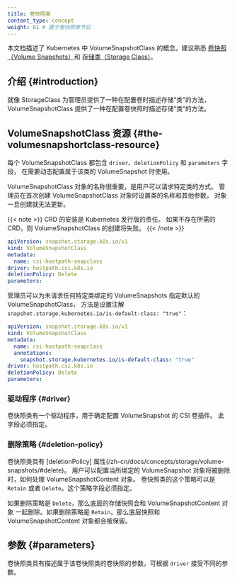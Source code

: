 ```yaml
---
title: 卷快照类
content_type: concept
weight: 61 # 置于卷快照章节后
---
```


<!-- overview -->

<!--
This document describes the concept of VolumeSnapshotClass in Kubernetes. Familiarity
with [volume snapshots](/docs/concepts/storage/volume-snapshots/) and
[storage classes](/docs/concepts/storage/storage-classes) is suggested.
-->
本文档描述了 Kubernetes 中 VolumeSnapshotClass 的概念。建议熟悉
[卷快照（Volume Snapshots）](/zh-cn/docs/concepts/storage/volume-snapshots/)和
[存储类（Storage Class）](/zh-cn/docs/concepts/storage/storage-classes)。


<!-- body -->

<!--
## Introduction

Just like StorageClass provides a way for administrators to describe the "classes"
of storage they offer when provisioning a volume, VolumeSnapshotClass provides a
way to describe the "classes" of storage when provisioning a volume snapshot.
-->
## 介绍 {#introduction}

就像 StorageClass 为管理员提供了一种在配置卷时描述存储“类”的方法，
VolumeSnapshotClass 提供了一种在配置卷快照时描述存储“类”的方法。

<!--
## The VolumeSnapshotClass Resource

Each VolumeSnapshotClass contains the fields `driver`, `deletionPolicy`, and `parameters`,
which are used when a VolumeSnapshot belonging to the class needs to be
dynamically provisioned.

The name of a VolumeSnapshotClass object is significant, and is how users can
request a particular class. Administrators set the name and other parameters
of a class when first creating VolumeSnapshotClass objects, and the objects cannot
be updated once they are created.

{{< note >}}
Installation of the CRDs is the responsibility of the Kubernetes distribution. 
Without the required CRDs present, the creation of a VolumeSnapshotClass fails.
{{< /note >}}

-->
## VolumeSnapshotClass 资源  {#the-volumesnapshortclass-resource}

每个 VolumeSnapshotClass 都包含 `driver`、`deletionPolicy` 和 `parameters` 字段，
在需要动态配置属于该类的 VolumeSnapshot 时使用。

VolumeSnapshotClass 对象的名称很重要，是用户可以请求特定类的方式。
管理员在首次创建 VolumeSnapshotClass 对象时设置类的名称和其他参数，
对象一旦创建就无法更新。

{{< note >}}
CRD 的安装是 Kubernetes 发行版的责任。 如果不存在所需的 CRD，则 VolumeSnapshotClass 的创建将失败。
{{< /note >}}

```yaml
apiVersion: snapshot.storage.k8s.io/v1
kind: VolumeSnapshotClass
metadata:
  name: csi-hostpath-snapclass
driver: hostpath.csi.k8s.io
deletionPolicy: Delete
parameters:
```

<!--
Administrators can specify a default VolumeSnapshotClass for VolumeSnapshots
that don't request any particular class to bind to by adding the
`snapshot.storage.kubernetes.io/is-default-class: "true"` annotation:
-->
管理员可以为未请求任何特定类绑定的 VolumeSnapshots 指定默认的 VolumeSnapshotClass，
方法是设置注解 `snapshot.storage.kubernetes.io/is-default-class: "true"`：

```yaml
apiVersion: snapshot.storage.k8s.io/v1
kind: VolumeSnapshotClass
metadata:
  name: csi-hostpath-snapclass
  annotations:
    snapshot.storage.kubernetes.io/is-default-class: "true"
driver: hostpath.csi.k8s.io
deletionPolicy: Delete
parameters:
```

<!--
### Driver

Volume snapshot classes have a driver that determines what CSI volume plugin is
used for provisioning VolumeSnapshots. This field must be specified.
-->
### 驱动程序 {#driver}

卷快照类有一个驱动程序，用于确定配置 VolumeSnapshot 的 CSI 卷插件。
此字段必须指定。

<!--
### DeletionPolicy

Volume snapshot classes have a [deletionPolicy](/docs/concepts/storage/volume-snapshots/#delete).
It enables you to configure what happens to a VolumeSnapshotContent when the VolumeSnapshot
object it is bound to is to be deleted. The deletionPolicy of a volume snapshot class can
either be `Retain` or `Delete`. This field must be specified.

If the deletionPolicy is `Delete`, then the underlying storage snapshot will be 
deleted along with the VolumeSnapshotContent object. If the deletionPolicy is `Retain`, 
then both the underlying snapshot and VolumeSnapshotContent remain.
-->
### 删除策略 {#deletion-policy}

卷快照类具有 [deletionPolicy] 属性(/zh-cn/docs/concepts/storage/volume-snapshots/#delete)。
用户可以配置当所绑定的 VolumeSnapshot 对象将被删除时，如何处理 VolumeSnapshotContent 对象。
卷快照类的这个策略可以是 `Retain` 或者 `Delete`。这个策略字段必须指定。

如果删除策略是 `Delete`，那么底层的存储快照会和 VolumeSnapshotContent 对象
一起删除。如果删除策略是 `Retain`，那么底层快照和 VolumeSnapshotContent
对象都会被保留。

<!--
## Parameters

Volume snapshot classes have parameters that describe volume snapshots belonging to
the volume snapshot class. Different parameters may be accepted depending on the
`driver`.
-->
## 参数 {#parameters}

卷快照类具有描述属于该卷快照类的卷快照的参数，可根据 `driver` 接受不同的参数。
